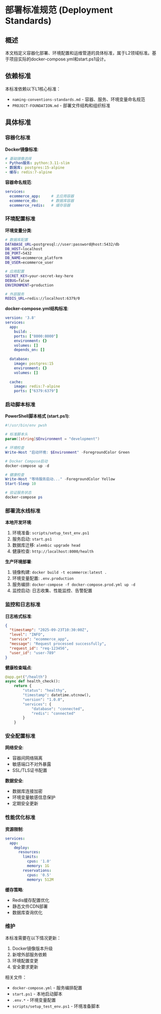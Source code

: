 <!--version info: v1.0.0, created: 2025-09-23, level: L2, dependencies: technology-stack-standards.md,PROJECT-FOUNDATION.md-->

# 部署标准规范 (Deployment Standards)

## 概述

本文档定义容器化部署、环境配置和运维管道的具体标准，属于L2领域标准。基于项目实际的docker-compose.yml和start.ps1设计。

## 依赖标准

本标准依赖以下L1核心标准：
- `naming-conventions-standards.md` - 容器、服务、环境变量命名规范
- `PROJECT-FOUNDATION.md` - 部署文件结构和组织标准

## 具体标准

### 容器化标准

**Docker镜像标准**:
```yaml
# 基础镜像选择
- Python服务: python:3.11-slim
- 数据库: postgres:15-alpine  
- 缓存: redis:7-alpine
```

**容器命名规范**:
```yaml
services:
  ecommerce_app:     # 主应用容器
  ecommerce_db:      # 数据库容器  
  ecommerce_redis:   # 缓存容器
```

### 环境配置标准

**环境变量分类**:
```bash
# 数据库配置
DATABASE_URL=postgresql://user:password@host:5432/db
DB_HOST=localhost
DB_PORT=5432
DB_NAME=ecommerce_platform
DB_USER=ecommerce_user

# 应用配置  
SECRET_KEY=your-secret-key-here
DEBUG=false
ENVIRONMENT=production

# 外部服务
REDIS_URL=redis://localhost:6379/0
```

**docker-compose.yml结构标准**:
```yaml
version: '3.8'
services:
  app:
    build: .
    ports: ["8000:8000"]
    environment: {}
    volumes: []
    depends_on: []
    
  database:
    image: postgres:15
    environment: {}
    volumes: []
    
  cache:  
    image: redis:7-alpine
    ports: ["6379:6379"]
```

### 启动脚本标准

**PowerShell脚本格式 (start.ps1)**:
```powershell
#!/usr/bin/env pwsh

# 标准脚本头
param([string]$Environment = "development")

# 环境检查
Write-Host "启动环境: $Environment" -ForegroundColor Green

# Docker Compose启动
docker-compose up -d

# 健康检查
Write-Host "等待服务启动..." -ForegroundColor Yellow
Start-Sleep 10

# 验证服务状态
docker-compose ps
```

### 部署流水线标准

**本地开发环境**:
1. 环境准备: `scripts/setup_test_env.ps1`
2. 服务启动: `start.ps1`  
3. 数据库迁移: `alembic upgrade head`
4. 健康检查: `http://localhost:8000/health`

**生产环境部署**:
1. 镜像构建: `docker build -t ecommerce:latest .`
2. 环境变量配置: `.env.production` 
3. 服务编排: `docker-compose -f docker-compose.prod.yml up -d`
4. 监控启动: 日志收集、性能监控、告警配置

### 监控和日志标准

**日志格式标准**:
```json
{
  "timestamp": "2025-09-23T10:30:00Z",
  "level": "INFO",
  "service": "ecommerce_app",
  "message": "Request processed successfully",
  "request_id": "req-123456",
  "user_id": "user-789"
}
```

**健康检查端点**:
```python
@app.get("/health")
async def health_check():
    return {
        "status": "healthy",
        "timestamp": datetime.utcnow(),
        "version": "1.0.0",
        "services": {
            "database": "connected",
            "redis": "connected"
        }
    }
```

### 安全配置标准

**网络安全**:
- 容器间网络隔离
- 敏感端口不对外暴露
- SSL/TLS证书配置

**数据安全**:
- 数据库连接加密
- 环境变量敏感信息保护
- 定期安全更新

### 性能优化标准

**资源限制**:
```yaml
services:
  app:
    deploy:
      resources:
        limits:
          cpus: '1.0'
          memory: 1G
        reservations:
          cpus: '0.5'
          memory: 512M
```

**缓存策略**:
- Redis缓存配置优化
- 静态文件CDN部署
- 数据库查询优化

### 维护

本标准需要在以下情况更新：
1. Docker镜像版本升级
2. 新增外部服务依赖
3. 环境配置变更
4. 安全要求更新

相关文件：
- `docker-compose.yml` - 服务编排配置
- `start.ps1` - 本地启动脚本  
- `.env.*` - 环境变量配置
- `scripts/setup_test_env.ps1` - 环境准备脚本
